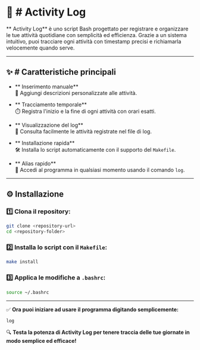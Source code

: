 # 📝 # Activity Log 

** Activity Log** è uno script Bash progettato per registrare e organizzare le tue attività quotidiane con semplicità ed efficienza. Grazie a un sistema intuitivo, puoi tracciare ogni attività con timestamp precisi e richiamarla velocemente quando serve.

---

## ✨ # Caratteristiche principali

- ** Inserimento manuale**  
  📌 Aggiungi descrizioni personalizzate alle attività.  

- ** Tracciamento temporale**  
  ⏱️ Registra l'inizio e la fine di ogni attività con orari esatti.  

- ** Visualizzazione del log**  
  📜 Consulta facilmente le attività registrate nel file di log.  

- ** Installazione rapida**  
  🛠️ Installa lo script automaticamente con il supporto del `Makefile`.  

- ** Alias rapido**  
  🚀 Accedi al programma in qualsiasi momento usando il comando `log`.  

---

## ⚙️  Installazione  

### 1️⃣ Clona il repository:  
```bash
git clone <repository-url>
cd <repository-folder>
```

### 2️⃣ Installa lo script con il `Makefile`:  
```bash
make install
```

### 3️⃣ Applica le modifiche a `.bashrc`:  
```bash
source ~/.bashrc
```

---

✅ **Ora puoi iniziare ad usare il programma digitando semplicemente:**  
```bash
log
```  

🔍 **Testa la potenza di Activity Log per tenere traccia delle tue giornate in modo semplice ed efficace!**
